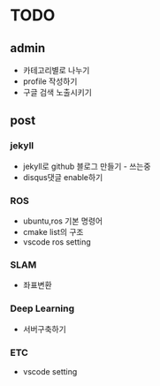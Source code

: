 # TODO

## admin

- 카테고리별로 나누기
- profile 작성하기
- 구글 검색 노출시키기

## post

### jekyll

- jekyll로 github 블로그 만들기 - 쓰는중
- disqus댓글 enable하기

### ROS

- ubuntu,ros 기본 명령어
- cmake list의 구조
- vscode ros setting

### SLAM

- 좌표변환

### Deep Learning

- 서버구축하기

### ETC

- vscode setting
